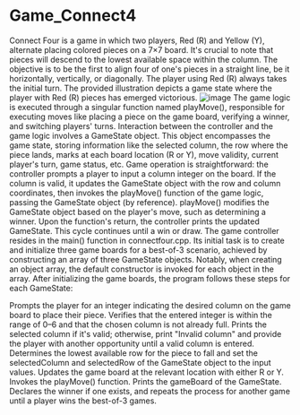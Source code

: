 # Game_Connect4
Connect Four is a game in which two players, Red (R) and Yellow (Y), alternate placing colored pieces on a 7×7 board. It's crucial to note that pieces will descend to the lowest available space within the column. The objective is to be the first to align four of one's pieces in a straight line, be it horizontally, vertically, or diagonally. The player using Red (R) always takes the initial turn. The provided illustration depicts a game state where the player with Red (R) pieces has emerged victorious.
![image](https://github.com/user-attachments/assets/10a55da7-5477-4b6f-a563-6ae295b2db1f)
The game logic is executed through a singular function named playMove(), responsible for executing moves like placing a piece on the game board, verifying a winner, and switching players' turns. Interaction between the controller and the game logic involves a GameState object. This object encompasses the game state, storing information like the selected column, the row where the piece lands, marks at each board location (R or Y), move validity, current player's turn, game status, etc.
Game operation is straightforward: the controller prompts a player to input a column integer on the board. If the column is valid, it updates the GameState object with the row and column coordinates, then invokes the playMove() function of the game logic, passing the GameState object (by reference). playMove() modifies the GameState object based on the player's move, such as determining a winner. Upon the function's return, the controller prints the updated GameState. This cycle continues until a win or draw.
The game controller resides in the main() function in connectfour.cpp. Its initial task is to create and initialize three game boards for a best-of-3 scenario, achieved by constructing an array of three GameState objects. Notably, when creating an object array, the default constructor is invoked for each object in the array.
After initializing the game boards, the program follows these steps for each GameState:

Prompts the player for an integer indicating the desired column on the game board to place their piece.
Verifies that the entered integer is within the range of 0–6 and that the chosen column is not already full.
Prints the selected column if it's valid; otherwise, print "Invalid column" and provide the player with another opportunity until a valid column is entered.
Determines the lowest available row for the piece to fall and set the selectedColumn and selectedRow of the GameState object to the input values.
Updates the game board at the relevant location with either R or Y.
Invokes the playMove() function.
Prints the gameBoard of the GameState.
Declares the winner if one exists, and repeats the process for another game until a player wins the best-of-3 games.

